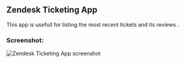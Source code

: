 ## Zendesk Ticketing App

This app is usefull for listing the most recent tickets and its reviews .

### Screenshot:
![Zendesk Ticketing App screenshot](#)
